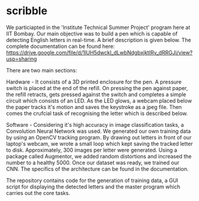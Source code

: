 # scribble
We particiapted in the 'Institute Technical Summer Project' program here at IIT Bombay. Our main objective was to build a pen which is capable of detecting English letters in real-time. A brief description is given below. The complete documentation can be found here: https://drive.google.com/file/d/1lUH5dwckl_dLwbNdgbxjktIRy_dRRGJi/view?usp=sharing

There are two main sections:

Hardware - It consists of a 3D printed enclosure for the pen. A pressure switch is placed at the end of the refill. On pressing the pen against paper, the refill retracts, gets pressed against the switch and completes a simple circuit which consists of an LED. As the LED glows, a webcam placed below the paper tracks it's motion and saves the keystroke as a jpeg file. Then comes the crufcial task of recognising the letter which is described below.

Software - Considering it's high accuracy in image classification tasks, a Convolution Neural Network was used. We generated our own training data by using an OpenCV tracking program. By drawing out letters in front of our laptop's webcam, we wrote a small loop which kept saving the tracked letter to disk. Approximately, 300 images per letter were generated. Using a package called Augmentor, we added random distortions and increased the number to a healthy 5000.
Once our dataset was ready, we trained our CNN. The specifics of the architecture can be found in the documentation.

The repository contains code for the generation of training data, a GUI script for displaying the detected letters and the master program which carries out the core tasks.
